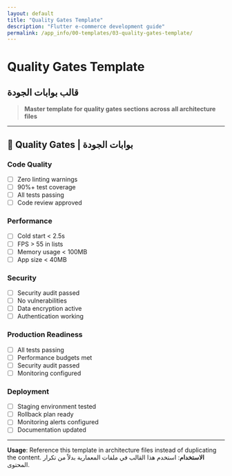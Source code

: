```yaml
---
layout: default
title: "Quality Gates Template"
description: "Flutter e-commerce development guide"
permalink: /app_info/00-templates/03-quality-gates-template/
---
```


# Quality Gates Template
## قالب بوابات الجودة

> **Master template for quality gates sections across all architecture files**

---

## 🚪 **Quality Gates | بوابات الجودة**

### **Code Quality**
- [ ] Zero linting warnings
- [ ] 90%+ test coverage
- [ ] All tests passing
- [ ] Code review approved

### **Performance**
- [ ] Cold start < 2.5s
- [ ] FPS > 55 in lists
- [ ] Memory usage < 100MB
- [ ] App size < 40MB

### **Security**
- [ ] Security audit passed
- [ ] No vulnerabilities
- [ ] Data encryption active
- [ ] Authentication working

### **Production Readiness**
- [ ] All tests passing
- [ ] Performance budgets met
- [ ] Security audit passed
- [ ] Monitoring configured

### **Deployment**
- [ ] Staging environment tested
- [ ] Rollback plan ready
- [ ] Monitoring alerts configured
- [ ] Documentation updated

---

**Usage**: Reference this template in architecture files instead of duplicating the content.
**الاستخدام**: استخدم هذا القالب في ملفات المعمارية بدلاً من تكرار المحتوى.
